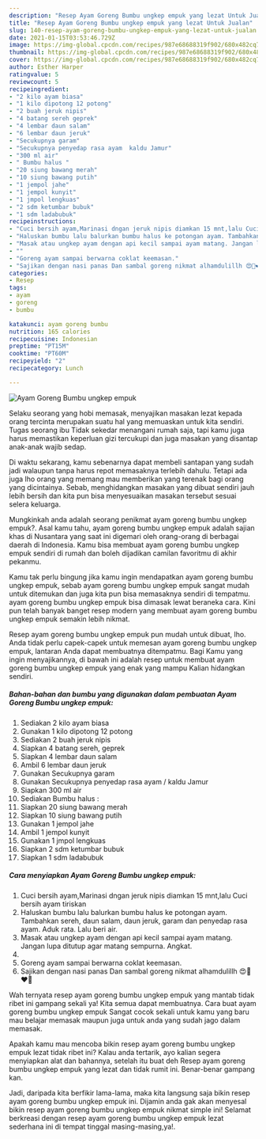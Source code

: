 ```yaml
---
description: "Resep Ayam Goreng Bumbu ungkep empuk yang lezat Untuk Jualan"
title: "Resep Ayam Goreng Bumbu ungkep empuk yang lezat Untuk Jualan"
slug: 140-resep-ayam-goreng-bumbu-ungkep-empuk-yang-lezat-untuk-jualan
date: 2021-01-15T03:53:46.729Z
image: https://img-global.cpcdn.com/recipes/987e68688319f902/680x482cq70/ayam-goreng-bumbu-ungkep-empuk-foto-resep-utama.jpg
thumbnail: https://img-global.cpcdn.com/recipes/987e68688319f902/680x482cq70/ayam-goreng-bumbu-ungkep-empuk-foto-resep-utama.jpg
cover: https://img-global.cpcdn.com/recipes/987e68688319f902/680x482cq70/ayam-goreng-bumbu-ungkep-empuk-foto-resep-utama.jpg
author: Esther Harper
ratingvalue: 5
reviewcount: 5
recipeingredient:
- "2 kilo ayam biasa"
- "1 kilo dipotong 12 potong"
- "2 buah jeruk nipis"
- "4 batang sereh geprek"
- "4 lembar daun salam"
- "6 lembar daun jeruk"
- "Secukupnya garam"
- "Secukupnya penyedap rasa ayam  kaldu Jamur"
- "300 ml air"
- " Bumbu halus "
- "20 siung bawang merah"
- "10 siung bawang putih"
- "1 jempol jahe"
- "1 jempol kunyit"
- "1 jmpol lengkuas"
- "2 sdm ketumbar bubuk"
- "1 sdm ladabubuk"
recipeinstructions:
- "Cuci bersih ayam,Marinasi dngan jeruk nipis diamkan 15 mnt,lalu Cuci bersih ayam tiriskan"
- "Haluskan bumbu lalu balurkan bumbu halus ke potongan ayam. Tambahkan sereh, daun salam, daun jeruk, garam dan penyedap rasa ayam. Aduk rata. Lalu beri air."
- "Masak atau ungkep ayam dengan api kecil sampai ayam matang. Jangan lupa ditutup agar matang sempurna. Angkat."
- ""
- "Goreng ayam sampai berwarna coklat keemasan."
- "Sajikan dengan nasi panas Dan sambal goreng nikmat alhamdulillh 😍🥰❤️💋"
categories:
- Resep
tags:
- ayam
- goreng
- bumbu

katakunci: ayam goreng bumbu 
nutrition: 165 calories
recipecuisine: Indonesian
preptime: "PT15M"
cooktime: "PT60M"
recipeyield: "2"
recipecategory: Lunch

---
```



![Ayam Goreng Bumbu ungkep empuk](https://img-global.cpcdn.com/recipes/987e68688319f902/680x482cq70/ayam-goreng-bumbu-ungkep-empuk-foto-resep-utama.jpg)

Selaku seorang yang hobi memasak, menyajikan masakan lezat kepada orang tercinta merupakan suatu hal yang memuaskan untuk kita sendiri. Tugas seorang ibu Tidak sekedar menangani rumah saja, tapi kamu juga harus memastikan keperluan gizi tercukupi dan juga masakan yang disantap anak-anak wajib sedap.

Di waktu  sekarang, kamu sebenarnya dapat membeli santapan yang sudah jadi walaupun tanpa harus repot memasaknya terlebih dahulu. Tetapi ada juga lho orang yang memang mau memberikan yang terenak bagi orang yang dicintainya. Sebab, menghidangkan masakan yang dibuat sendiri jauh lebih bersih dan kita pun bisa menyesuaikan masakan tersebut sesuai selera keluarga. 



Mungkinkah anda adalah seorang penikmat ayam goreng bumbu ungkep empuk?. Asal kamu tahu, ayam goreng bumbu ungkep empuk adalah sajian khas di Nusantara yang saat ini digemari oleh orang-orang di berbagai daerah di Indonesia. Kamu bisa membuat ayam goreng bumbu ungkep empuk sendiri di rumah dan boleh dijadikan camilan favoritmu di akhir pekanmu.

Kamu tak perlu bingung jika kamu ingin mendapatkan ayam goreng bumbu ungkep empuk, sebab ayam goreng bumbu ungkep empuk sangat mudah untuk ditemukan dan juga kita pun bisa memasaknya sendiri di tempatmu. ayam goreng bumbu ungkep empuk bisa dimasak lewat beraneka cara. Kini pun telah banyak banget resep modern yang membuat ayam goreng bumbu ungkep empuk semakin lebih nikmat.

Resep ayam goreng bumbu ungkep empuk pun mudah untuk dibuat, lho. Anda tidak perlu capek-capek untuk memesan ayam goreng bumbu ungkep empuk, lantaran Anda dapat membuatnya ditempatmu. Bagi Kamu yang ingin menyajikannya, di bawah ini adalah resep untuk membuat ayam goreng bumbu ungkep empuk yang enak yang mampu Kalian hidangkan sendiri.

<!--inarticleads1-->

##### Bahan-bahan dan bumbu yang digunakan dalam pembuatan Ayam Goreng Bumbu ungkep empuk:

1. Sediakan 2 kilo ayam biasa
1. Gunakan 1 kilo dipotong 12 potong
1. Sediakan 2 buah jeruk nipis
1. Siapkan 4 batang sereh, geprek
1. Siapkan 4 lembar daun salam
1. Ambil 6 lembar daun jeruk
1. Gunakan Secukupnya garam
1. Gunakan Secukupnya penyedap rasa ayam / kaldu Jamur
1. Siapkan 300 ml air
1. Sediakan  Bumbu halus :
1. Siapkan 20 siung bawang merah
1. Siapkan 10 siung bawang putih
1. Gunakan 1 jempol jahe
1. Ambil 1 jempol kunyit
1. Gunakan 1 jmpol lengkuas
1. Siapkan 2 sdm ketumbar bubuk
1. Siapkan 1 sdm ladabubuk




<!--inarticleads2-->

##### Cara menyiapkan Ayam Goreng Bumbu ungkep empuk:

1. Cuci bersih ayam,Marinasi dngan jeruk nipis diamkan 15 mnt,lalu Cuci bersih ayam tiriskan
1. Haluskan bumbu lalu balurkan bumbu halus ke potongan ayam. Tambahkan sereh, daun salam, daun jeruk, garam dan penyedap rasa ayam. Aduk rata. Lalu beri air.
1. Masak atau ungkep ayam dengan api kecil sampai ayam matang. Jangan lupa ditutup agar matang sempurna. Angkat.
1. 
1. Goreng ayam sampai berwarna coklat keemasan.
1. Sajikan dengan nasi panas Dan sambal goreng nikmat alhamdulillh 😍🥰❤️💋




Wah ternyata resep ayam goreng bumbu ungkep empuk yang mantab tidak ribet ini gampang sekali ya! Kita semua dapat membuatnya. Cara buat ayam goreng bumbu ungkep empuk Sangat cocok sekali untuk kamu yang baru mau belajar memasak maupun juga untuk anda yang sudah jago dalam memasak.

Apakah kamu mau mencoba bikin resep ayam goreng bumbu ungkep empuk lezat tidak ribet ini? Kalau anda tertarik, ayo kalian segera menyiapkan alat dan bahannya, setelah itu buat deh Resep ayam goreng bumbu ungkep empuk yang lezat dan tidak rumit ini. Benar-benar gampang kan. 

Jadi, daripada kita berfikir lama-lama, maka kita langsung saja bikin resep ayam goreng bumbu ungkep empuk ini. Dijamin anda gak akan menyesal bikin resep ayam goreng bumbu ungkep empuk nikmat simple ini! Selamat berkreasi dengan resep ayam goreng bumbu ungkep empuk lezat sederhana ini di tempat tinggal masing-masing,ya!.

